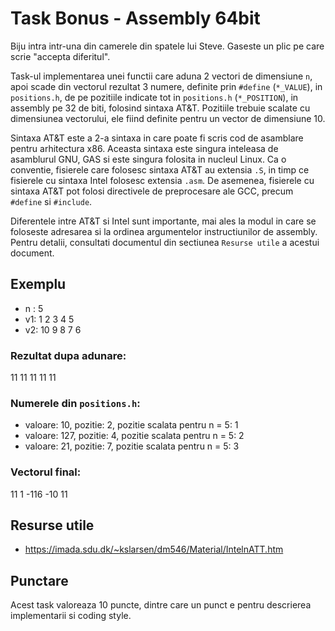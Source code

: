 # Task Bonus - Assembly 64bit

Biju intra intr-una din camerele din spatele lui Steve. Gaseste un plic pe care scrie "accepta diferitul".

Task-ul implementarea unei functii care aduna 2 vectori de dimensiune `n`, apoi scade din vectorul rezultat 3 numere, definite prin `#define` (`*_VALUE`), in `positions.h`, de pe pozitiile indicate tot in `positions.h` (`*_POSITION`), in assembly pe 32 de biti, folosind sintaxa AT&T. Pozitiile trebuie scalate cu dimensiunea vectorului, ele fiind definite pentru un vector de dimensiune 10.

Sintaxa AT&T este a 2-a sintaxa in care poate fi scris cod de asamblare pentru arhitectura x86. Aceasta sintaxa este singura inteleasa de asamblurul GNU, GAS si este singura folosita in nucleul Linux. Ca o conventie, fisierele care folosesc sintaxa AT&T au extensia `.S`, in timp ce fisierele cu sintaxa Intel folosesc extensia `.asm`. De asemenea, fisierele cu sintaxa AT&T pot folosi directivele de preprocesare ale GCC, precum `#define` si `#include`.

Diferentele intre AT&T si Intel sunt importante, mai ales la modul in care se foloseste adresarea si la ordinea argumentelor instructiunilor de assembly. Pentru detalii, consultati documentul din sectiunea `Resurse utile` a acestui document.

## Exemplu
- n : 5
- v1: 1 2 3 4 5
- v2: 10 9 8 7 6

### Rezultat dupa adunare:
11 11 11 11 11

### Numerele din `positions.h`:
- valoare: 10, pozitie: 2, pozitie scalata pentru n = 5: 1
- valoare: 127, pozitie: 4, pozitie scalata pentru n = 5: 2
- valoare: 21, pozitie: 7, pozitie scalata pentru n = 5: 3

### Vectorul final:
11 1 -116 -10 11

## Resurse utile
- https://imada.sdu.dk/~kslarsen/dm546/Material/IntelnATT.htm

## Punctare

Acest task valoreaza 10 puncte, dintre care un punct e pentru descrierea implementarii si coding style.